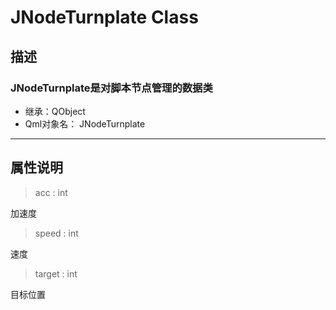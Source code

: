 # **JNodeTurnplate Class**

## 描述

### JNodeTurnplate是对脚本节点管理的数据类

* 继承：QObject
* Qml对象名： JNodeTurnplate
  
---

## 属性说明

> acc : int

加速度

> speed : int

速度

> target : int

目标位置
